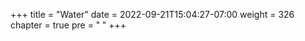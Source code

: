 +++
title = "Water"
date = 2022-09-21T15:04:27-07:00
weight = 326
chapter = true
pre = "<b>  </b>"
+++